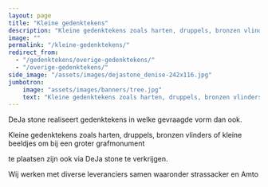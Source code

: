 ```yaml
---
layout: page
title: "Kleine gedenktekens"
description: "Kleine gedenktekens zoals harten, druppels, bronzen vlinders of kleine beeldjes om bij een groter grafmonument"
image: ""
permalink: "/kleine-gedenktekens/"
redirect_from:
  - "/gedenktekens/overige-gedenktekens/"
  - "/overige-gedenktekens/"  
side_image: "/assets/images/dejastone_denise-242x116.jpg"
jumbotron:
    image: "assets/images/banners/tree.jpg"
    text: "Kleine gedenktekens zoals harten, druppels, bronzen vlinders of kleine beeldjes om bij een groter grafmonument"
---
```

DeJa stone realiseert gedenktekens in welke gevraagde vorm dan ook.

Kleine gedenktekens zoals harten, druppels, bronzen vlinders of kleine beeldjes om bij een groter grafmonument

te plaatsen zijn ook via DeJa stone te verkrijgen.

Wij werken met diverse leveranciers samen waaronder strassacker en Amto     
